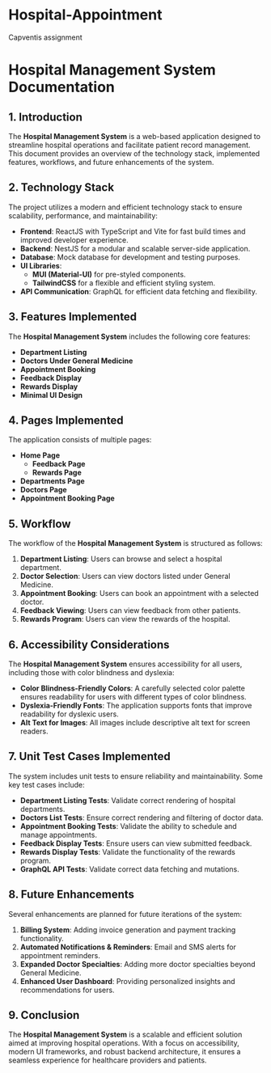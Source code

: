 # Hospital-Appointment
Capventis assignment
# **Hospital Management System Documentation**

## **1. Introduction**
The **Hospital Management System** is a web-based application designed to streamline hospital operations and facilitate patient record management. This document provides an overview of the technology stack, implemented features, workflows, and future enhancements of the system.

## **2. Technology Stack**
The project utilizes a modern and efficient technology stack to ensure scalability, performance, and maintainability:

- **Frontend**: ReactJS with TypeScript and Vite for fast build times and improved developer experience.
- **Backend**: NestJS for a modular and scalable server-side application.
- **Database**: Mock database for development and testing purposes.
- **UI Libraries**:
  - **MUI (Material-UI)** for pre-styled components.
  - **TailwindCSS** for a flexible and efficient styling system.
- **API Communication**: GraphQL for efficient data fetching and flexibility.

## **3. Features Implemented**
The **Hospital Management System** includes the following core features:

- **Department Listing**
- **Doctors Under General Medicine**
- **Appointment Booking**
- **Feedback Display**
- **Rewards Display**
- **Minimal UI Design**

## **4. Pages Implemented**
The application consists of multiple pages:

- **Home Page**
  - **Feedback Page**
  - **Rewards Page**
- **Departments Page**
- **Doctors Page**
- **Appointment Booking Page**


## **5. Workflow**
The workflow of the **Hospital Management System** is structured as follows:

1. **Department Listing**: Users can browse and select a hospital department.
2. **Doctor Selection**: Users can view doctors listed under General Medicine.
3. **Appointment Booking**: Users can book an appointment with a selected doctor.
4. **Feedback Viewing**: Users can view feedback from other patients.
5. **Rewards Program**: Users can view the rewards of the hospital.

## **6. Accessibility Considerations**
The **Hospital Management System** ensures accessibility for all users, including those with color blindness and dyslexia:

- **Color Blindness-Friendly Colors**: A carefully selected color palette ensures readability for users with different types of color blindness.
- **Dyslexia-Friendly Fonts**: The application supports fonts that improve readability for dyslexic users.
- **Alt Text for Images**: All images include descriptive alt text for screen readers.

## **7. Unit Test Cases Implemented**
The system includes unit tests to ensure reliability and maintainability. Some key test cases include:

- **Department Listing Tests**: Validate correct rendering of hospital departments.
- **Doctors List Tests**: Ensure correct rendering and filtering of doctor data.
- **Appointment Booking Tests**: Validate the ability to schedule and manage appointments.
- **Feedback Display Tests**: Ensure users can view submitted feedback.
- **Rewards Display Tests**: Validate the functionality of the rewards program.
- **GraphQL API Tests**: Validate correct data fetching and mutations.

## **8. Future Enhancements**
Several enhancements are planned for future iterations of the system:

1. **Billing System**: Adding invoice generation and payment tracking functionality.
2. **Automated Notifications & Reminders**: Email and SMS alerts for appointment reminders.
3. **Expanded Doctor Specialties**: Adding more doctor specialties beyond General Medicine.
4. **Enhanced User Dashboard**: Providing personalized insights and recommendations for users.

## **9. Conclusion**
The **Hospital Management System** is a scalable and efficient solution aimed at improving hospital operations. With a focus on accessibility, modern UI frameworks, and robust backend architecture, it ensures a seamless experience for healthcare providers and patients.

